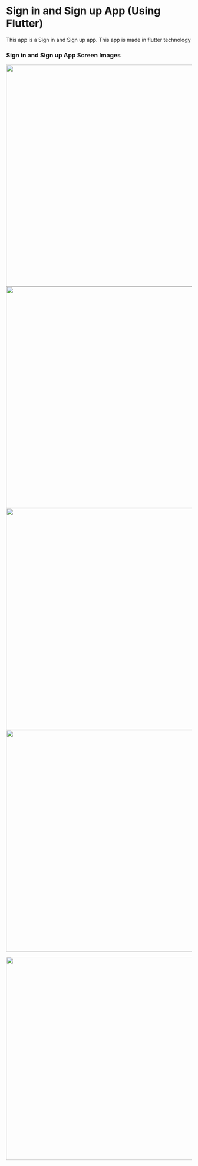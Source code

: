# Sign in and Sign up App (Using Flutter)
This app is a Sign in and Sign up app. This app is made in flutter technology
<h3> Sign in and Sign up App Screen Images </h3>
<p>
<img src="https://user-images.githubusercontent.com/125340601/218705509-21b17f78-c68b-40d8-948e-b9ad12bc8f34.png" weight="500" height="600"/> 
  
<img src="https://user-images.githubusercontent.com/125340601/218705659-b913d0c2-7647-40be-88d0-f3a9d4273e20.png" weight="500" height="600"/>
  
<img src="https://user-images.githubusercontent.com/125340601/218944615-900dc187-5325-49c9-9877-ce7ef16b6467.png" weight="500" height="600"/>
  
<img src="https://user-images.githubusercontent.com/125340601/218705794-1f080605-eec9-46f0-a668-74c0dd0ea13f.png" weight="500" height="600"/>
  
</p>

<img src="https://user-images.githubusercontent.com/125340601/230639315-cec24328-98b9-430c-a676-f2e49e45014c.mp4" weight="450" height="550"/>











